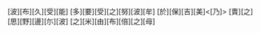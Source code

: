 [波][布][久][受][能] [多][要][受][之][努][波][牟] [於][保][吉][美]<[乃]> [賣][之][思][野][邊][尓][波] [之][米][由][布][倍][之][母]
